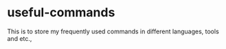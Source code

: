 # useful-commands
This is to store my frequently used commands in different languages, tools and etc.,
